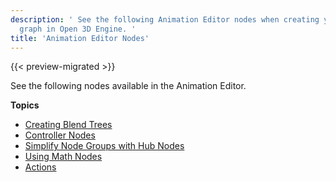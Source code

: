 ```yaml
---
description: ' See the following Animation Editor nodes when creating your animation
  graph in Open 3D Engine. '
title: 'Animation Editor Nodes'
---
```


{{< preview-migrated >}}

See the following nodes available in the Animation Editor\.

**Topics**
+ [Creating Blend Trees](/docs/user-guide/visualization/animation/animation-editor/creating-blend-trees.md)
+ [Controller Nodes](/docs/user-guide/visualization/animation/animation-editor/controller-nodes.md)
+ [Simplify Node Groups with Hub Nodes](/docs/user-guide/visualization/animation/animation-editor/using-hub-nodes-to-simplify-groups.md)
+ [Using Math Nodes](/docs/user-guide/visualization/animation/animation-editor/math-nodes.md)
+ [Actions](/docs/user-guide/visualization/animation/animation-editor/actions.md)
